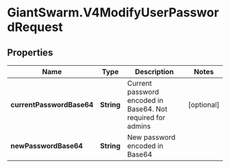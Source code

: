 # GiantSwarm.V4ModifyUserPasswordRequest

## Properties
Name | Type | Description | Notes
------------ | ------------- | ------------- | -------------
**currentPasswordBase64** | **String** | Current password encoded in Base64. Not required for admins | [optional] 
**newPasswordBase64** | **String** | New password encoded in Base64 | 


